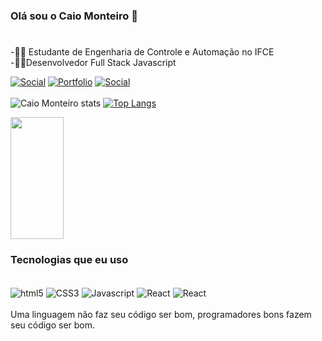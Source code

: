### Olá sou o Caio Monteiro 👋
#

-👨‍🎓 Estudante de Engenharia de Controle e Automação no IFCE
<br/>
-👨‍💻Desenvolvedor Full Stack Javascript
<br/>


[![Social](https://img.shields.io/badge/LinkedIn-0077B5?style=for-the-badge&logo=linkedin&logoColor=white)](https://www.linkedin.com/in/caio-monteiro-4ab4591b8/)
[![Portfolio](https://img.shields.io/badge/Portfólio-0A0A0A?style=for-the-badge&logo=devdotto&logoColor=white)](https://caiomonteir0.github.io/Portfolio/)
[![Social](https://img.shields.io/badge/Codepen-000000?style=for-the-badge&logo=codepen&logoColor=white)](https://codepen.io/CaioMonteir0/pens/public?cursor=ZD0xJm89MCZwPTEmdj02NTc1ODIxNw==)<br/><br/>
![Caio Monteiro stats](https://github-readme-stats.vercel.app/api?username=CaioMonteir0&show_icons=true&theme=tokyonight)
[![Top Langs](https://github-readme-stats.vercel.app/api/top-langs/?username=CaioMonteir0&theme=tokyonight)](https://github.com/anuraghazra/github-readme-stats)

<img width="41%" height="195px" src="https://camo.githubusercontent.com/1088a0cee12a71b6ad3de5f8b4855acf26be1ef39d95e71911d9515d2f44aa59/68747470733a2f2f6769746875622d726561646d652d73746174732e76657263656c2e6170702f6170692f746f702d6c616e67732f3f757365726e616d653d6361726f6c626172626f7361313031266c61796f75743d636f6d7061637426686964655f626f726465723d74727565267469746c655f636f6c6f723d66663931613426746578745f636f6c6f723d6666393161342662675f636f6c6f723d306431313137" data-canonical-src="https://github-readme-stats.vercel.app/api/top-langs/?username=CaioMonteir0&amp;layout=compact&amp;hide_border=true&amp;title_color=ff91a4&amp;text_color=ff91a4&amp;bg_color=0d1117" style="max-width: 100%;">


### Tecnologias que eu uso

<div style="display: inline_block"><br/>
<img align="center" alt="html5" src="https://img.shields.io/badge/HTML5-E34F26?style=for-the-badge&logo=html5&logoColor=white" />
<img align="center" alt="CSS3" src="https://img.shields.io/badge/CSS3-1572B6?style=for-the-badge&logo=css3&logoColor=white" />
<img align="center" alt="Javascript" src="https://img.shields.io/badge/JavaScript-F7DF1E?style=for-the-badge&logo=javascript&logoColor=black" />
<img align="center" alt="React" src="https://img.shields.io/badge/React-20232A?style=for-the-badge&logo=react&logoColor=61DAFB" />
<img align="center" alt="React" src="https://img.shields.io/badge/Node.js-43853D?style=for-the-badge&logo=node.js&logoColor=white" />
</div>
<br/>
Uma linguagem não faz seu código ser bom, programadores bons fazem seu código ser bom.
